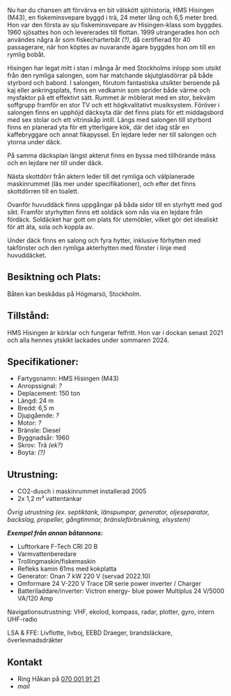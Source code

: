 Nu har du chansen att förvärva en bit välskött sjöhistoria, HMS Hisingen (M43), en fiskeminsvepare byggd i trä, 24 meter lång och 6,5 meter bred. Hon var den första av sju fiskeminsvepare av Hisingen-klass som byggdes. 1960 sjösattes hon och levererades till flottan. 1999 utrangerades hon och användes några år som fiskecharterbåt _(?)_, då certifierad för 40 passagerare, när hon köptes av nuvarande ägare byggdes hon om till en rymlig bobåt.

Hisingen har legat mitt i stan i många år med Stockholms inlopp som utsikt från den rymliga salongen, som har matchande skjutglasdörrar på både styrbord och babord. I salongen, förutom fantastiska utsikter beroende på kaj eller ankringsplats, finns en vedkamin som sprider både värme och mysfaktor på ett effektivt sätt. Rummet är möblerat med en stor, bekväm soffgrupp framför en stor TV och ett högkvalitativt musiksystem. Föröver i salongen finns en upphöjd däcksyta där det finns plats för ett middagsbord med sex stolar och ett vitrinskåp intill. Längs med salongen till styrbord finns en planerad yta för ett ytterligare kök, där det idag står en kaffebryggare och annat fikapyssel. En lejdare leder ner till salongen och ytorna under däck.

På samma däcksplan längst akterut finns en byssa med tillhörande mäss och en lejdare ner till under däck.

Nästa skottdörr från aktern leder till det rymliga och välplanerade maskinrummet (läs mer under specifikationer), och efter det finns skottdörren till en toalett.

Ovanför huvuddäck finns uppgångar på båda sidor till en styrhytt med god sikt. Framför styrhytten finns ett soldäck som nås via en lejdare från fördäck. Soldäcket har gott om plats för utemöbler, vilket gör det idealiskt för att äta, sola och koppla av.

Under däck finns en salong och fyra hytter, inklusive förhytten med takfönster och den rymliga akterhytten med fönster i linje med huvuddäcket.

## Besiktning och Plats:

Båten kan beskådas på Högmarsö, Stockholm.

## Tillstånd:

HMS Hisingen är körklar och fungerar felfritt. Hon var i dockan senast 2021 och alla hennes ytskikt lackades under sommaren 2024.

## Specifikationer:

- Fartygsnamn: HMS Hisingen (M43)
- Anropssignal: _?_
- Deplacement: 150 ton
- Längd: 24 m
- Bredd: 6,5 m
- Djupgående: _?_
- Motor: _?_
- Bränsle: Diesel
- Byggnadsår: 1960
- Skrov: Trä _(ek?)_
- Boyta: _(?)_

## Utrustning:

- CO2-dusch i maskinrummet installerad 2005
- 2x 1,2 m³ vattentankar

_Övrig utrustning (ex. septiktank, länspumpar, generator, oljeseparator, backslag, propeller, gångtimmar, bränsleförbrukning, elsystem)_

_**Exempel från annan båtannons:**_

- Lufttorkare F-Tech CRI 20 B
- Varmvattenberedare
- Trollingmaskin/fiskemaskin
- Refleks kamin 61ms med kokplatta
- Generator: Onan 7 kW 220 V (servad 2022.10)
- Omformare 24 V-220 V Trace DR serie power inverter / Charger
- Batteriladdare/inverter: Victron energy- blue power Multiplus 24 V/5000 VA/120 Amp

Navigationsutrustning: VHF, ekolod, kompass, radar, plotter, gyro, intern UHF-radio

LSA & FFE: Livflotte, livboj, EEBD Draeger, brandsläckare, överlevnadsdräkter

## Kontakt

- Ring Håkan på [070 001 91 21](tel:0700019121)
- _mail_
